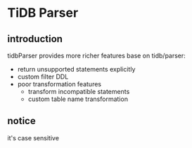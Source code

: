 # TiDB Parser

## introduction
tidbParser provides more richer features base on tidb/parser:
* return unsupported statements explicitly
* custom filter DDL
* poor transformation features
  * transform incompatible statements
  * custom table name transformation
  
## notice 
it's case sensitive